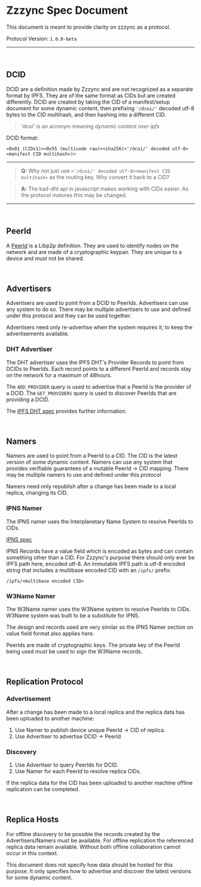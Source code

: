 
# Zzzync Spec Document

This document is meant to provide clarity on zzzync as a protocol.

Protocol Version: `1.0.0-beta`

---

<br/>

## DCID

DCID are a definition made by Zzzync and are not recognized as a separate format by IPFS.
They are of the same format as CIDs but are created differently.
DCID are created by taking the CID of a manifest/setup document for some dynamic content, then prefixing `'/dcoi/'` decoded utf-8 bytes to the CID multihash, and then hashing into a different CID.

> 'dcoi' is an acronym meaning *dynamic content over ipfs*

DCID format:

```
<0x01 (CIDv1)><0x55 (multicode raw)><sha256(<'/dcoi/' decoded utf-8><manifest CID multihash>)>
```

---
> **Q:** Why not just use `<'/dcoi/' decoded utf-8><manifest CID multihash>` as the routing key. Why convert it back to a CID?

> **A:** The kad-dht api in javascript makes working with CIDs easier. As the protocol matures this may be changed.
---

<br/>

## PeerId

A [PeerId](https://github.com/libp2p/specs/blob/master/peer-ids/peer-ids.md) is a Libp2p definition.
They are used to identify nodes on the network and are made of a cryptographic keypair.
They are unique to a device and must not be shared.

<br/>

## Advertisers

Advertisers are used to point from a DCID to PeerIds.
Advertisers can use any system to do so.
There may be multiple advertisers to use and defined under this protocol and they can be used together.

Advertisers need only re-advertise when the system requires it, to keep the advertisements available.

### DHT Advertiser

The DHT advertiser uses the IPFS DHT's Provider Records to point from DCIDs to PeerIds.
Each record points to a different PeerId and records stay on the network for a maximum of 48hours.

The `ADD_PROVIDER` query is used to advertise that a PeerId is the provider of a DCID.
The `GET_PROVIDERS` query is used to discover PeerIds that are providing a DCID.

The [IPFS DHT spec](https://github.com/libp2p/specs/tree/master/kad-dht) provides further information.

<br/>

## Namers

Namers are used to point from a PeerId to a CID.
The CID is the latest version of some dynamic content.
Namers can use any system that provides verifiable guarantees of a mutable PeerId -> CID mapping.
There may be multiple namers to use and defined under this protocol

Namers need only republish after a change has been made to a local replica, changing its CID.

### IPNS Namer

The IPNS namer uses the Interplanetary Name System to resolve PeerIds to CIDs.

[IPNS spec](https://specs.ipfs.tech/ipns/ipns-record/)

IPNS Records have a value field which is encoded as bytes and can contain something other than a CID.
For Zzzync's purpose there should only ever be IPFS path here, encoded utf-8.
An immutable IPFS path is utf-8 encoded string that includes a multibase encoded CID with an `/ipfs/` prefix:

```
/ipfs/<multibase encoded CID>
```

### W3Name Namer

The W3Name namer uses the W3Name system to resolve PeerIds to CIDs.
W3Name system was built to be a substitute for IPNS.

The design and records used are very similar so the IPNS Namer section on value field format also applies here.

PeerIds are made of cryptographic keys.
The private key of the PeerId being used must be used to sign the W3Name records.

<br/>

## Replication Protocol

### Advertisement

After a change has been made to a local replica and the replica data has been uploaded to another machine:

1. Use Namer to publish device unique PeerId -> CID of replica.
2. Use Advertiser to advertise DCID -> PeerId

### Discovery

1. Use Advertiser to query PeerIds for DCID.
2. Use Namer for each PeerId to resolve replica CIDs.

If the replica data for the CID has been uploaded to another machine offline replication can be completed.

<br/>

## Replica Hosts

For offline discovery to be possible the records created by the Advertisers/Namers must be available.
For offline replication the referenced replica data remain available.
Without both offline collaboration cannot occur in this context.

This document does not specify how data should be hosted for this purpose.
It only specifies how to advertise and discover the latest versions for some dynamic content.

